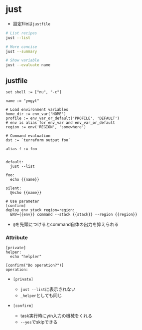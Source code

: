# just

* 設定fileは`justfile`

```sh
# List recipes
just --list

# More concise
just --summary

# Show variable
just --evaluate name
```

## justfile

```just
set shell := ["nu", "-c"]

name := "ymgyt"

# Load environment variables
home_dir := env_var('HOME')
profile := env_var_or_default('PROFILE', 'DEFAULT')
# env is alias for env_var and env_var_or_default
region := env('REGION', 'somewhere')

# Command evaluation
dst := `terraform output foo`

alias f := foo


default:
  just --list

foo:
  echo {{name}}

silent:
  @echo {{name}}

# Use parameter
[confirm]
deploy env stack region=region:
  ENV={{env}} command --stack {{stack}} --region {{region}}
```

* `@`を先頭につけるとcommand自体の出力を抑えられる


### Attribute

```just
[private]
helper:
  echo "helpler"

[confirm("Do operation?")]
operation:
```

* `[private]`
  * `just --list`に表示されない
  * `_helper`としても同じ

* `[confirm]`
  * task実行時にy/n入力の機械をくれる
  * `--yes`でskipできる
